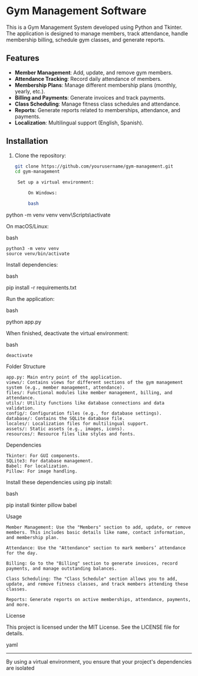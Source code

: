 # Gym Management Software

This is a Gym Management System developed using Python and Tkinter. The application is designed to manage members, track attendance, handle membership billing, schedule gym classes, and generate reports.

## Features

- **Member Management**: Add, update, and remove gym members.
- **Attendance Tracking**: Record daily attendance of members.
- **Membership Plans**: Manage different membership plans (monthly, yearly, etc.).
- **Billing and Payments**: Generate invoices and track payments.
- **Class Scheduling**: Manage fitness class schedules and attendance.
- **Reports**: Generate reports related to memberships, attendance, and payments.
- **Localization**: Multilingual support (English, Spanish).

## Installation

1. Clone the repository:

   ```bash
   git clone https://github.com/yourusername/gym-management.git
   cd gym-management

    Set up a virtual environment:

        On Windows:

        bash
   ```

python -m venv venv
venv\Scripts\activate

On macOS/Linux:

bash

    python3 -m venv venv
    source venv/bin/activate

Install dependencies:

bash

pip install -r requirements.txt

Run the application:

bash

python app.py

When finished, deactivate the virtual environment:

bash

    deactivate

Folder Structure

    app.py: Main entry point of the application.
    views/: Contains views for different sections of the gym management system (e.g., member management, attendance).
    files/: Functional modules like member management, billing, and attendance.
    utils/: Utility functions like database connections and data validation.
    config/: Configuration files (e.g., for database settings).
    database/: Contains the SQLite database file.
    locales/: Localization files for multilingual support.
    assets/: Static assets (e.g., images, icons).
    resources/: Resource files like styles and fonts.

Dependencies

    Tkinter: For GUI components.
    SQLite3: For database management.
    Babel: For localization.
    Pillow: For image handling.

Install these dependencies using pip install:

bash

pip install tkinter pillow babel

Usage

    Member Management: Use the "Members" section to add, update, or remove members. This includes basic details like name, contact information, and membership plan.

    Attendance: Use the "Attendance" section to mark members’ attendance for the day.

    Billing: Go to the "Billing" section to generate invoices, record payments, and manage outstanding balances.

    Class Scheduling: The "Class Schedule" section allows you to add, update, and remove fitness classes, and track members attending these classes.

    Reports: Generate reports on active memberships, attendance, payments, and more.

License

This project is licensed under the MIT License. See the LICENSE file for details.

yaml

---

By using a virtual environment, you ensure that your project's dependencies are isolated
